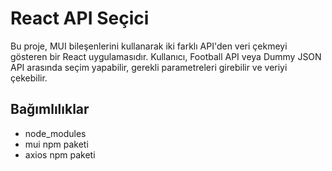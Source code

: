 # React API Seçici

Bu proje, MUI bileşenlerini kullanarak iki farklı API'den veri çekmeyi gösteren bir React uygulamasıdır. Kullanıcı, Football API veya Dummy JSON API arasında seçim yapabilir, gerekli parametreleri girebilir ve veriyi çekebilir.

## Bağımlılıklar
- node_modules
- mui npm paketi
- axios npm paketi


